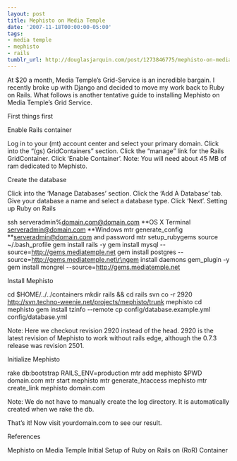 ```yaml
---
layout: post
title: Mephisto on Media Temple
date: '2007-11-18T00:00:00-05:00'
tags:
- media temple
- mephisto
- rails
tumblr_url: http://douglasjarquin.com/post/1273846775/mephisto-on-media-temple
---
```

At $20 a month, Media Temple’s Grid-Service is an incredible bargain. I recently broke up with Django and decided to move my work back to Ruby on Rails. What follows is another tentative guide to installing Mephisto on Media Temple’s Grid Service.

First things first

Enable Rails container

Log in to your (mt) account center and select your primary domain.
Click into the “(gs) GridContainers” section.
Click the “manage” link for the Rails GridContainer.
Click ‘Enable Container’.
Note: You will need about 45 MB of ram dedicated to Mephisto.

Create the database

Click into the ‘Manage Databases’ section.
Click the ‘Add A Database’ tab.
Give your database a name and select a database type.
Click ‘Next’.
Setting up Ruby on Rails

ssh serveradmin%domain.com@domain.com **OS X Terminal
serveradmin@domain.com **Windows
mtr generate_config **serveradmin@domain.com and password
mtr setup_rubygems
source ~/.bash_profile
gem install rails -y
gem install mysql --source=http://gems.mediatemple.net
gem install postgres --source=http://gems.mediatemple.net\r\ngem install daemons gem_plugin -y
gem install mongrel --source=http://gems.mediatemple.net


Install Mephisto

cd $HOME/../../containers
mkdir rails &amp;&amp; cd rails
svn co -r 2920 http://svn.techno-weenie.net/projects/mephisto/trunk mephisto
cd mephisto
gem install tzinfo --remote
cp config/database.example.yml config/database.yml


Note: Here we checkout revision 2920 instead of the head. 2920 is the latest revision of Mephisto to work without rails edge, although the 0.7.3 release was revision 2501.

Initialize Mephisto

rake db:bootstrap RAILS_ENV=production
mtr add mephisto $PWD domain.com
mtr start mephisto
mtr generate_htaccess mephisto
mtr create_link mephisto domain.com


Note: We do not have to manually create the log directory. It is automatically created when we rake the db.

That’s it! Now visit yourdomain.com to see our result.

References

Mephisto on Media Temple
Initial Setup of Ruby on Rails on (RoR) Container
